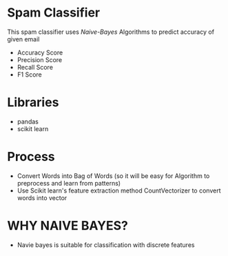 # Spam Classifier
   This spam classifier uses *Naive-Bayes* Algorithms to predict accuracy of given email 
   * Accuracy Score
   * Precision Score
   * Recall Score
   * F1 Score
   
# Libraries
* pandas
* scikit learn
	
# Process
* Convert Words into Bag of Words (so it will be easy for Algorithm to preprocess and learn from patterns)
* Use Scikit learn's feature extraction method CountVectorizer to convert words into vector

# WHY NAIVE BAYES?
- Navie bayes is suitable for classification with discrete features
